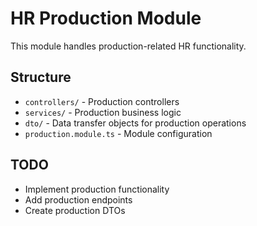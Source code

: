 # HR Production Module

This module handles production-related HR functionality.

## Structure
- `controllers/` - Production controllers
- `services/` - Production business logic
- `dto/` - Data transfer objects for production operations
- `production.module.ts` - Module configuration

## TODO
- Implement production functionality
- Add production endpoints
- Create production DTOs 